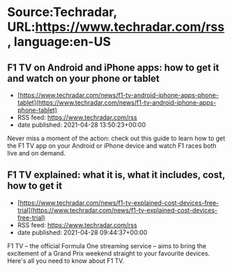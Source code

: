 # Source:Techradar, URL:https://www.techradar.com/rss, language:en-US

## F1 TV on Android and iPhone apps: how to get it and watch on your phone or tablet
 - [https://www.techradar.com/news/f1-tv-android-iphone-apps-phone-tablet](https://www.techradar.com/news/f1-tv-android-iphone-apps-phone-tablet)
 - RSS feed: https://www.techradar.com/rss
 - date published: 2021-04-28 13:50:23+00:00

Never miss a moment of the action: check out this guide to learn how to get the F1 TV app on your Android or iPhone  device and watch F1 races both live and on demand.

## F1 TV explained: what it is, what it includes, cost, how to get it
 - [https://www.techradar.com/news/f1-tv-explained-cost-devices-free-trial](https://www.techradar.com/news/f1-tv-explained-cost-devices-free-trial)
 - RSS feed: https://www.techradar.com/rss
 - date published: 2021-04-28 09:44:37+00:00

F1 TV – the official Formula One streaming service – aims to bring the excitement of a Grand Prix weekend straight to your favourite devices. Here's all you need to know about F1 TV.

